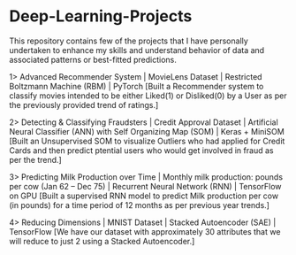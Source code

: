 # Deep-Learning-Projects
This repository contains few of the projects that I have personally undertaken to enhance my skills and understand behavior of data and associated patterns or best-fitted predictions.

1> Advanced Recommender System | MovieLens Dataset | Restricted Boltzmann Machine (RBM) | PyTorch
   [Built a Recommender system to classify movies intended to be either Liked(1) or Disliked(0) by a User as per the previously provided trend of ratings.]

2> Detecting & Classifying Fraudsters | Credit Approval Dataset | Artificial Neural Classifier (ANN) with Self Organizing Map (SOM) | Keras + MiniSOM 
   [Built an Unsupervised SOM to visualize Outliers who had applied for Credit Cards and then predict ptential users who would get involved in fraud as per the trend.]

3> Predicting Milk Production over Time | Monthly milk production: pounds per cow (Jan 62 – Dec 75) | Recurrent Neural Network (RNN) | TensorFlow on GPU
   [Built a supervised RNN model to predict Milk production per cow (in pounds) for a time period of 12 months as per previous year trends.]

4> Reducing Dimensions | MNIST Dataset | Stacked Autoencoder (SAE) | TensorFlow  [We have our dataset with approximately 30 attributes that we will reduce to just 2 using a Stacked Autoencoder.]
